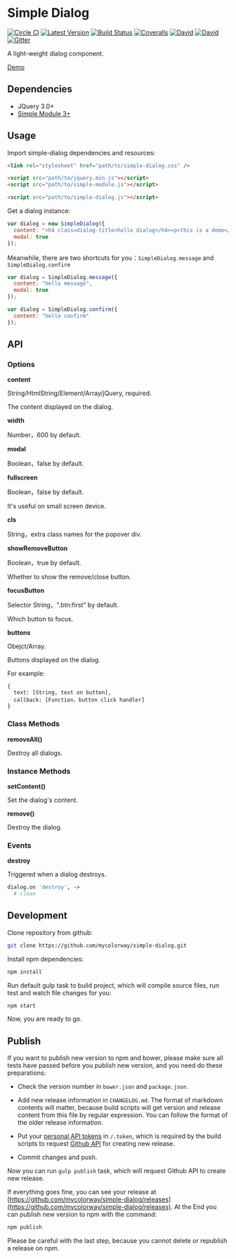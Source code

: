 # Simple Dialog

[![Circle CI](https://circleci.com/gh/mycolorway/simple-dialog.png?style=badge)](https://circleci.com/gh/mycolorway/simple-dialog)
[![Latest Version](https://img.shields.io/npm/v/simple-dialog.svg)](https://www.npmjs.com/package/simple-dialog)
[![Build Status](https://img.shields.io/travis/mycolorway/simple-dialog.svg)](https://travis-ci.org/mycolorway/simple-dialog)
[![Coveralls](https://img.shields.io/coveralls/mycolorway/simple-dialog.svg)](https://coveralls.io/github/mycolorway/simple-dialog)
[![David](https://img.shields.io/david/mycolorway/simple-dialog.svg)](https://david-dm.org/mycolorway/simple-dialog)
[![David](https://img.shields.io/david/dev/mycolorway/simple-dialog.svg)](https://david-dm.org/mycolorway/simple-dialog#info=devDependencies)
[![Gitter](https://img.shields.io/gitter/room/nwjs/nw.js.svg)](https://gitter.im/mycolorway/simple-dialog)


A light-weight dialog component.

[Demo](http://mycolorway.github.io/simple-dialog/demo.html)

## Dependencies

- JQuery 3.0+
- [Simple Module 3+](https://github.com/mycolorway/simple-module)

## Usage

Import simple-dialog dependencies and resources:

```html
<link rel="stylesheet" href="path/to/simple-dialog.css" />

<script src="path/to/jquery.min.js"></script>
<script src="path/to/simple-module.js"></script>

<script src="path/to/simple-dialog.js"></script>

```

Get a dialog instance:

```js
var dialog = new SimpleDialog({
  content: "<h4 class=dialog-title>hello dialog</h4><p>this is a demo</p>",
  modal: true
});
```

Meanwhile, there are two shortcuts for you：`SimpleDialog.message` and `SimpleDialog.confirm`

```js
var dialog = SimpleDialog.message({
  content: "hello message",
  modal: true
});

var dialog = SimpleDialog.confirm({
  content: "hello confirm"
});

```

## API

### Options

__content__

String/HtmlString/Element/Array/jQuery, required.

The content displayed on the dialog.

__width__

Number，600 by default.

__modal__

Boolean，false by default.

__fullscreen__

Boolean，false by default.

It's useful on small screen device.

__cls__

String，extra class names for the popover div.

__showRemoveButton__

Boolean，true by default.

Whether to show the remove/close button.

__focusButton__

Selector String，".btn:first" by default.

Which button to focus.

__buttons__

Obejct/Array.

Buttons displayed on the dialog.

For example:

```
{
  text: [String, text on button],
  callback: [Function，button click handler]
}
```

### Class Methods

__removeAll()__

Destroy all dialogs.

### Instance Methods

__setContent()__

Set the dialog's content.

__remove()__

Destroy the dialog.

### Events

__destroy__

Triggered when a dialog destroys.

```coffeescript
dialog.on 'destroy', ->
  # clean 
```

## Development

Clone repository from github:

```bash
git clone https://github.com/mycolorway/simple-dialog.git
```

Install npm dependencies:

```bash
npm install
```

Run default gulp task to build project, which will compile source files, run test and watch file changes for you:

```bash
npm start
```

Now, you are ready to go.

## Publish

If you want to publish new version to npm and bower, please make sure all tests have passed before you publish new version, and you need do these preparations:

* Check the version number in `bower.json` and `package.json`.

* Add new release information in `CHANGELOG.md`. The format of markdown contents will matter, because build scripts will get version and release content from this file by regular expression. You can follow the format of the older release information.

* Put your [personal API tokens](https://github.com/blog/1509-personal-api-tokens) in `/.token`, which is required by the build scripts to request [Github API](https://developer.github.com/v3/) for creating new release.

* Commit changes and push.

Now you can run `gulp publish` task, which will request Github API to create new release.

If everything goes fine, you can see your release at [https://github.com/mycolorway/simple-dialog/releases](https://github.com/mycolorway/simple-dialog/releases). At the End you can publish new version to npm with the command:

```bash
npm publish
```

Please be careful with the last step, because you cannot delete or republish a release on npm.
